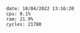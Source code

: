 

                date: 18/04/2022 13:16:20
                cpu: 0.1%
                ram: 21.9%
                cycles: 21780

                         